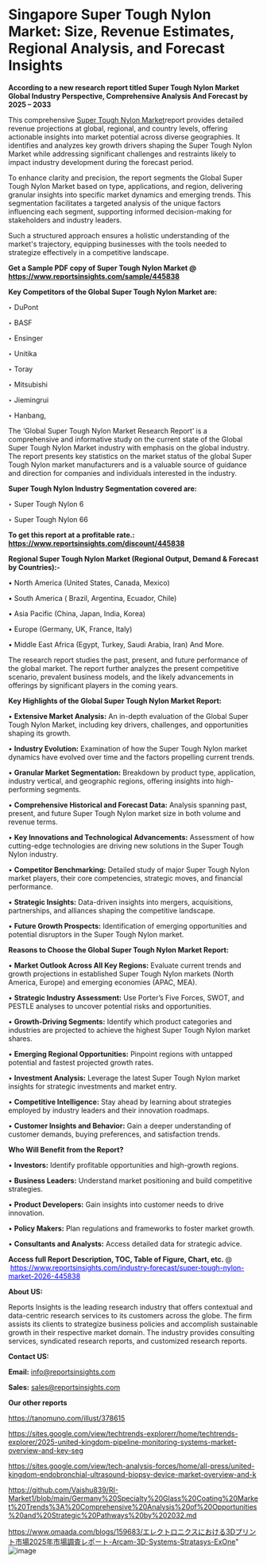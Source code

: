# Singapore Super Tough Nylon Market: Size, Revenue Estimates, Regional Analysis, and Forecast Insights

<strong>According to a new research report titled Super Tough Nylon Market Global Industry Perspective, Comprehensive Analysis And Forecast by 2025 – 2033</strong>

This comprehensive <a href=https://www.reportsinsights.com/sample/445838>Super Tough Nylon Market</a>report provides detailed revenue projections at global, regional, and country levels, offering actionable insights into market potential across diverse geographies. It identifies and analyzes key growth drivers shaping the Super Tough Nylon Market while addressing significant challenges and restraints likely to impact industry development during the forecast period.

To enhance clarity and precision, the report segments the Global Super Tough Nylon Market based on type, applications, and region, delivering granular insights into specific market dynamics and emerging trends. This segmentation facilitates a targeted analysis of the unique factors influencing each segment, supporting informed decision-making for stakeholders and industry leaders.

Such a structured approach ensures a holistic understanding of the market's trajectory, equipping businesses with the tools needed to strategize effectively in a competitive landscape.

<strong>Get a Sample PDF copy of Super Tough Nylon Market </strong><strong>@<a href=https://www.reportsinsights.com/sample/445838 style=color:#0000ff;> https://www.reportsinsights.com/sample/445838</a></strong></font>

<strong>Key Competitors of the Global Super Tough Nylon Market are:</strong>

‣ DuPont

‣ BASF

‣ Ensinger

‣ Unitika

‣ Toray

‣ Mitsubishi

‣ Jiemingrui

‣ Hanbang,

The ‘Global Super Tough Nylon Market Research Report’ is a comprehensive and informative study on the current state of the Global Super Tough Nylon Market industry with emphasis on the global industry. The report presents key statistics on the market status of the global Super Tough Nylon market manufacturers and is a valuable source of guidance and direction for companies and individuals interested in the industry.

<strong>Super Tough Nylon Industry Segmentation covered are:</strong>

‣ Super Tough Nylon 6

‣ Super Tough Nylon 66

<strong>To get this report at a profitable rate.: <a href=https://www.reportsinsights.com/discount/445838 style=color:#0000ff;>https://www.reportsinsights.com/discount/445838</a></strong></font>

<strong>Regional Super Tough Nylon Market (Regional Output, Demand &amp; Forecast by Countries):-</strong>

• North America (United States, Canada, Mexico)

• South America ( Brazil, Argentina, Ecuador, Chile)

• Asia Pacific (China, Japan, India, Korea)

• Europe (Germany, UK, France, Italy)

• Middle East Africa (Egypt, Turkey, Saudi Arabia, Iran) And More.

The research report studies the past, present, and future performance of the global market. The report further analyzes the present competitive scenario, prevalent business models, and the likely advancements in offerings by significant players in the coming years.

<strong>Key Highlights of the Global Super Tough Nylon Market Report:</strong>

• <strong>Extensive Market Analysis:</strong> An in-depth evaluation of the Global Super Tough Nylon Market, including key drivers, challenges, and opportunities shaping its growth.

• <strong>Industry Evolution:</strong> Examination of how the Super Tough Nylon market dynamics have evolved over time and the factors propelling current trends.

• <strong>Granular Market Segmentation:</strong> Breakdown by product type, application, industry vertical, and geographic regions, offering insights into high-performing segments.

• <strong>Comprehensive Historical and Forecast Data:</strong> Analysis spanning past, present, and future Super Tough Nylon market size in both volume and revenue terms.

• <strong>Key Innovations and Technological Advancements:</strong> Assessment of how cutting-edge technologies are driving new solutions in the Super Tough Nylon industry.

• <strong>Competitor Benchmarking:</strong> Detailed study of major Super Tough Nylon market players, their core competencies, strategic moves, and financial performance.

• <strong>Strategic Insights:</strong> Data-driven insights into mergers, acquisitions, partnerships, and alliances shaping the competitive landscape.

• <strong>Future Growth Prospects:</strong> Identification of emerging opportunities and potential disruptors in the Super Tough Nylon market.

<strong>Reasons to Choose the Global Super Tough Nylon Market Report:</strong>

• <strong>Market Outlook Across All Key Regions:</strong> Evaluate current trends and growth projections in established Super Tough Nylon markets (North America, Europe) and emerging economies (APAC, MEA).

• <strong>Strategic Industry Assessment:</strong> Use Porter’s Five Forces, SWOT, and PESTLE analyses to uncover potential risks and opportunities.

• <strong>Growth-Driving Segments:</strong> Identify which product categories and industries are projected to achieve the highest Super Tough Nylon market shares.

• <strong>Emerging Regional Opportunities:</strong> Pinpoint regions with untapped potential and fastest projected growth rates.

• <strong>Investment Analysis:</strong> Leverage the latest Super Tough Nylon market insights for strategic investments and market entry.

• <strong>Competitive Intelligence:</strong> Stay ahead by learning about strategies employed by industry leaders and their innovation roadmaps.

• <strong>Customer Insights and Behavior:</strong> Gain a deeper understanding of customer demands, buying preferences, and satisfaction trends.

<strong>Who Will Benefit from the Report?</strong>

• <strong>Investors:</strong> Identify profitable opportunities and high-growth regions.

• <strong>Business Leaders:</strong> Understand market positioning and build competitive strategies.

• <strong>Product Developers:</strong> Gain insights into customer needs to drive innovation.

• <strong>Policy Makers:</strong> Plan regulations and frameworks to foster market growth.

• <strong>Consultants and Analysts:</strong> Access detailed data for strategic advice.
</ul>
<strong>Access full Report Description, TOC, Table of Figure, Chart, etc. </strong>@  <a href=https://www.reportsinsights.com/industry-forecast/super-tough-nylon-market-2026-445838 style=color:#0000ff;>https://www.reportsinsights.com/industry-forecast/super-tough-nylon-market-2026-445838</a></font>

<strong><strong>About US</strong>:</strong>

Reports Insights is the leading research industry that offers contextual and data-centric research services to its customers across the globe. The firm assists its clients to strategize business policies and accomplish sustainable growth in their respective market domain. The industry provides consulting services, syndicated research reports, and customized research reports.

<strong>Contact US:</strong>

<p class=""""><b>Email:</b> <a href=mailto:info@reportsinsights.com>info@reportsinsights.com</a></p>
<p class=""""><b>Sales:</b> <a href=mailto:sales@reportsinsights.com>sales@reportsinsights.com</a></p>

<strong>Our other reports</strong>

<a href=https://tanomuno.com/illust/378615>https://tanomuno.com/illust/378615</a>

<a href=https://sites.google.com/view/techtrends-explorerr/home/techtrends-explorer/2025-united-kingdom-pipeline-monitoring-systems-market-overview-and-key-seg>https://sites.google.com/view/techtrends-explorerr/home/techtrends-explorer/2025-united-kingdom-pipeline-monitoring-systems-market-overview-and-key-seg</a>

<a href=https://sites.google.com/view/tech-analysis-forces/home/all-press/united-kingdom-endobronchial-ultrasound-biopsy-device-market-overview-and-k>https://sites.google.com/view/tech-analysis-forces/home/all-press/united-kingdom-endobronchial-ultrasound-biopsy-device-market-overview-and-k</a>

<a href=https://github.com/Vaishu839/RI-Market1/blob/main/Germany%20Specialty%20Glass%20Coating%20Market%20Trends%3A%20Comprehensive%20Analysis%20of%20Opportunities%20and%20Strategic%20Pathways%20by%202032.md>https://github.com/Vaishu839/RI-Market1/blob/main/Germany%20Specialty%20Glass%20Coating%20Market%20Trends%3A%20Comprehensive%20Analysis%20of%20Opportunities%20and%20Strategic%20Pathways%20by%202032.md</a>

<a href=https://www.omaada.com/blogs/159683/エレクトロニクスにおける3Dプリント市場2025年市場調査レポート-Arcam-3D-Systems-Stratasys-ExOne>https://www.omaada.com/blogs/159683/エレクトロニクスにおける3Dプリント市場2025年市場調査レポート-Arcam-3D-Systems-Stratasys-ExOne</a>"
![image](https://github.com/user-attachments/assets/8dd1c60b-c052-4b9f-9ef0-211e5df5fc4c)

